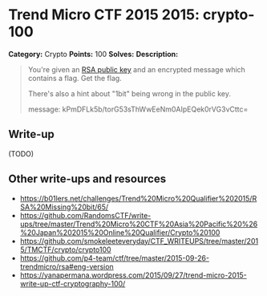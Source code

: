 # Trend Micro CTF 2015 2015: crypto-100

**Category:** Crypto
**Points:** 100
**Solves:**
**Description:**

> You're given an [RSA public key](PublicKey.pem) and an encrypted message which contains a flag. Get the flag.
>
> There's also a hint about "1bit" being wrong in the public key.
>
> message: kPmDFLk5b/torG53sThWwEeNm0AIpEQek0rVG3vCttc=


## Write-up

(TODO)

## Other write-ups and resources

* <https://b01lers.net/challenges/Trend%20Micro%20Qualifier%202015/RSA%20Missing%20bit/65/>
* <https://github.com/RandomsCTF/write-ups/tree/master/Trend%20Micro%20CTF%20Asia%20Pacific%20%26%20Japan%202015%20Online%20Qualifier/Crypto%20100>
* <https://github.com/smokeleeteveryday/CTF_WRITEUPS/tree/master/2015/TMCTF/crypto/crypto100>
* <https://github.com/p4-team/ctf/tree/master/2015-09-26-trendmicro/rsa#eng-version>
* <https://yanapermana.wordpress.com/2015/09/27/trend-micro-2015-write-up-ctf-cryptography-100/>
